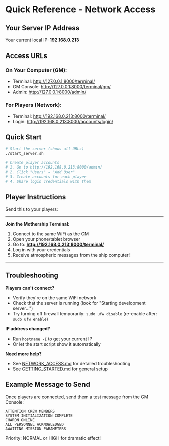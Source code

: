 # Quick Reference - Network Access

## Your Server IP Address
Your current local IP: **192.168.0.213**

## Access URLs

### On Your Computer (GM):
- Terminal: http://127.0.0.1:8000/terminal/
- GM Console: http://127.0.0.1:8000/terminal/gm/
- Admin: http://127.0.0.1:8000/admin/

### For Players (Network):
- Terminal: http://192.168.0.213:8000/terminal/
- Login: http://192.168.0.213:8000/accounts/login/

## Quick Start

```bash
# Start the server (shows all URLs)
./start_server.sh

# Create player accounts
# 1. Go to http://192.168.0.213:8000/admin/
# 2. Click "Users" → "Add User"
# 3. Create accounts for each player
# 4. Share login credentials with them
```

## Player Instructions

Send this to your players:

---

**Join the Mothership Terminal:**

1. Connect to the same WiFi as the GM
2. Open your phone/tablet browser
3. Go to: **http://192.168.0.213:8000/terminal/**
4. Log in with your credentials
5. Receive atmospheric messages from the ship computer!

---

## Troubleshooting

**Players can't connect?**
- Verify they're on the same WiFi network
- Check that the server is running (look for "Starting development server...")
- Try turning off firewall temporarily: `sudo ufw disable` (re-enable after: `sudo ufw enable`)

**IP address changed?**
- Run `hostname -I` to get your current IP
- Or let the start script show it automatically

**Need more help?**
- See [NETWORK_ACCESS.md](NETWORK_ACCESS.md) for detailed troubleshooting
- See [GETTING_STARTED.md](GETTING_STARTED.md) for general setup

## Example Message to Send

Once players are connected, send them a test message from the GM Console:

```
ATTENTION CREW MEMBERS
SYSTEM INITIALIZATION COMPLETE
CHARON ONLINE
ALL PERSONNEL ACKNOWLEDGED
AWAITING MISSION PARAMETERS
```

Priority: NORMAL or HIGH for dramatic effect!
